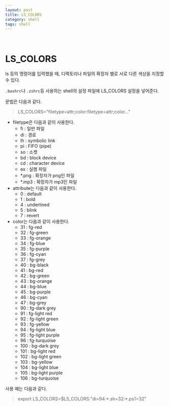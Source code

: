 ```yaml
---
layout: post
title: LS_COLORS
category: shell
tags: shell
---
```


&nbsp;

# LS_COLORS

ls 등의 명령어를 입력했을 때, 디렉토리나 파일의 확장자 별로 서로 다른 색상을 지정할 수 있다.

`.bashrc`나 `.zshrc`등 사용하는 shell의 설정 파일에 LS_COLORS 설정을 넣어준다.

문법은 다음과 같다.

> LS_COLORS="filetype=attr;color:filetype=attr;color..."

- filetype은 다음과 같이 사용한다.
  - fi : 일반 파일
  - di : 경로
  - lh : symbolic link
  - pi : FIFO (pipe)
  - so : 소켓
  - bd : block device
  - cd : character device
  - ex : 실행 파일
  - *.png : 확장자가 png인 파일
  - *.mp3 : 확장자가 mp3인 파일
- attribute는 다음과 같이 사용한다.
  - 0 : default
  - 1 : bold
  - 4 : underlined
  - 5 : blink
  - 7 : revert
- color는 다음과 같이 사용한다.
  - 31 : fg-red
  - 32 : fg-green
  - 33 : fg-orange
  - 34 : fg-blue
  - 35 : fg-purple
  - 36 : fg-cyan
  - 37 : fg-grey
  - 40 : bg-black
  - 41 : bg-red
  - 42 : bg-green
  - 43 : bg-orange
  - 44 : bg-blue
  - 45 : bg-purple
  - 46 : bg-cyan
  - 47 : bg-grey
  - 90 : fg-dark grey
  - 91 : fg-light red
  - 92 : fg-light green
  - 93 : fg-yellow
  - 94 : fg-light blue
  - 95 : fg-light purple
  - 96 : fg-turquoise
  - 100 : bg-dark grey
  - 101 : bg-light red
  - 102 : bg-light green
  - 103 : bg-yellow
  - 104 : bg-light blue
  - 105 : bg-light purple
  - 106 : bg-turquoise

사용 예는 다음과 같다.

>  export LS_COLORS=$LS_COLORS:"di=94:\*.sh=32:\*.ps1=32"

